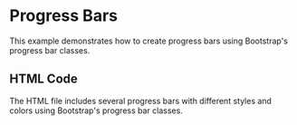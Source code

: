 # Progress Bars

This example demonstrates how to create progress bars using Bootstrap's progress bar classes.

## HTML Code
The HTML file includes several progress bars with different styles and colors using Bootstrap's progress bar classes.